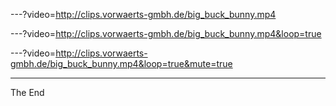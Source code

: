 ---?video=http://clips.vorwaerts-gmbh.de/big_buck_bunny.mp4

---?video=http://clips.vorwaerts-gmbh.de/big_buck_bunny.mp4&loop=true

---?video=http://clips.vorwaerts-gmbh.de/big_buck_bunny.mp4&loop=true&mute=true

---

The End
